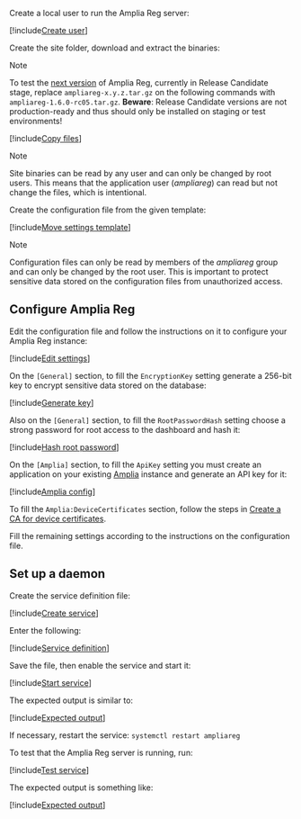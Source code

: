 ﻿Create a local user to run the Amplia Reg server:

[!include[Create user](../../../../../../includes/amplia-reg/linux/create-user.md)]

Create the site folder, download and extract the binaries:

> [!NOTE]
> To test the [next version](../../../changelog.md#vnext) of Amplia Reg, currently in Release Candidate stage, replace `ampliareg-x.y.z.tar.gz` on the following commands
> with `ampliareg-1.6.0-rc05.tar.gz`. **Beware**: Release Candidate versions are not production-ready and thus should only be installed on staging or test environments!

[!include[Copy files](../../../../../../includes/amplia-reg/linux/copy-files.md)]

> [!NOTE]
> Site binaries can be read by any user and can only be changed by root users. This means that the application user (*ampliareg*) can read but not change the files, which is intentional.

Create the configuration file from the given template:

[!include[Move settings template](../../../../../../includes/amplia-reg/linux/move-settings-template.md)]

> [!NOTE]
> Configuration files can only be read by members of the *ampliareg* group and can only be changed by the root user. This is important to protect sensitive data stored on the configuration files from unauthorized access.

## Configure Amplia Reg

Edit the configuration file and follow the instructions on it to configure your Amplia Reg instance:

[!include[Edit settings](../../../../../../includes/amplia-reg/linux/edit-settings.md)]

On the `[General]` section, to fill the `EncryptionKey` setting generate a 256-bit key to encrypt sensitive data stored on the database:

[!include[Generate key](../../../../../../includes/linux/gen-key.md)]

Also on the `[General]` section, to fill the `RootPasswordHash` setting choose a strong password for root access to the dashboard and hash it:

[!include[Hash root password](../../../../../../includes/amplia-reg/linux/hash-root-pass.md)]

On the `[Amplia]` section, to fill the `ApiKey` setting you must create an application on your existing [Amplia](../../../../amplia/index.md)
instance and generate an API key for it:

[!include[Amplia config](../../includes/amplia-config.md)]

To fill the `Amplia:DeviceCertificates` section, follow the steps in [Create a CA for device certificates](../../../../amplia/operation/create-device-ca.md).

Fill the remaining settings according to the instructions on the configuration file.

## Set up a daemon

Create the service definition file:

[!include[Create service](../../../../../../includes/amplia-reg/linux/create-service.md)]

Enter the following:

[!include[Service definition](../../../../../../includes/amplia-reg/linux/service-definition.md)]

Save the file, then enable the service and start it:

[!include[Start service](../../../../../../includes/amplia-reg/linux/start-service.md)]

The expected output is similar to:

[!include[Expected output](../../../../../../includes/amplia-reg/linux/start-service-output.md)]

If necessary, restart the service: `systemctl restart ampliareg`

To test that the Amplia Reg server is running, run:

[!include[Test service](../../../../../../includes/amplia-reg/linux/test-service.md)]

The expected output is something like:

[!include[Expected output](../../../../../../includes/amplia-reg/linux/test-service-output.md)]
